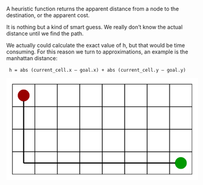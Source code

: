A heuristic function returns the apparent distance from a node to the destination, or the apparent cost.

It is nothing but a kind of smart guess. We really don’t know the actual distance until we find the path.

We actually could calculate the exact value of h, but that would be time consuming.
For this reason we turn to approximations, an example is the manhattan distance:

```
 h = abs (current_cell.x – goal.x) + abs (current_cell.y – goal.y)
```

![](../z_images/Pasted%20image%2020230317154434.png)

